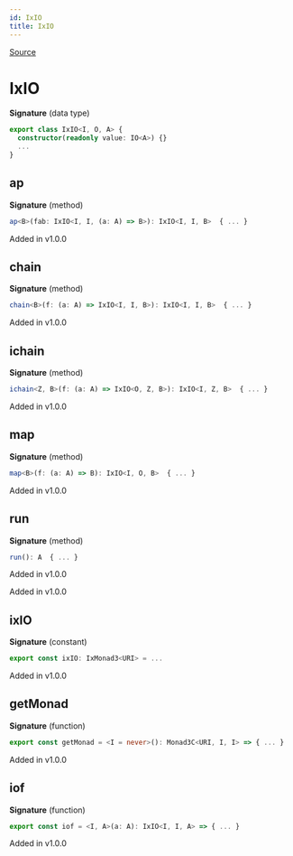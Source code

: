 ```yaml
---
id: IxIO
title: IxIO
---
```


[Source](https://github.com/gcanti/fp-ts/blob/master/src/IxIO.ts)

# IxIO

**Signature** (data type)

```ts
export class IxIO<I, O, A> {
  constructor(readonly value: IO<A>) {}
  ...
}
```

## ap

**Signature** (method)

```ts
ap<B>(fab: IxIO<I, I, (a: A) => B>): IxIO<I, I, B>  { ... }
```

Added in v1.0.0

## chain

**Signature** (method)

```ts
chain<B>(f: (a: A) => IxIO<I, I, B>): IxIO<I, I, B>  { ... }
```

Added in v1.0.0

## ichain

**Signature** (method)

```ts
ichain<Z, B>(f: (a: A) => IxIO<O, Z, B>): IxIO<I, Z, B>  { ... }
```

Added in v1.0.0

## map

**Signature** (method)

```ts
map<B>(f: (a: A) => B): IxIO<I, O, B>  { ... }
```

Added in v1.0.0

## run

**Signature** (method)

```ts
run(): A  { ... }
```

Added in v1.0.0

Added in v1.0.0

## ixIO

**Signature** (constant)

```ts
export const ixIO: IxMonad3<URI> = ...
```

Added in v1.0.0

## getMonad

**Signature** (function)

```ts
export const getMonad = <I = never>(): Monad3C<URI, I, I> => { ... }
```

Added in v1.0.0

## iof

**Signature** (function)

```ts
export const iof = <I, A>(a: A): IxIO<I, I, A> => { ... }
```

Added in v1.0.0
